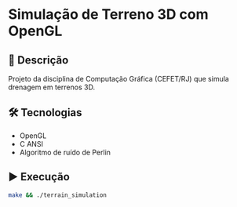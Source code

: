 # Simulação de Terreno 3D com OpenGL

## 📝 Descrição
Projeto da disciplina de Computação Gráfica (CEFET/RJ) que simula drenagem em terrenos 3D.

## 🛠 Tecnologias
- OpenGL
- C ANSI
- Algoritmo de ruído de Perlin

## ▶️ Execução
```bash
make && ./terrain_simulation
